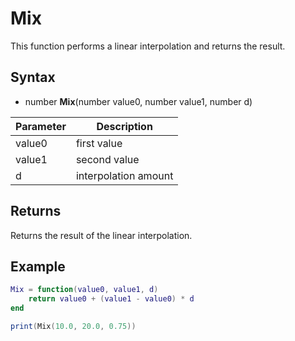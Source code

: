 # Mix

This function performs a linear interpolation and returns the result.

## Syntax

- number **Mix**(number value0, number value1, number d)

| Parameter | Description |
| --- | --- |
| value0 | first value |
| value1 | second value |
| d | interpolation amount |

## Returns

Returns the result of the linear interpolation.

## Example
```lua
Mix = function(value0, value1, d)
    return value0 + (value1 - value0) * d
end

print(Mix(10.0, 20.0, 0.75))
```
